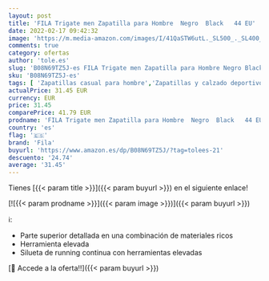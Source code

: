 ```yaml
---
layout: post
title: 'FILA Trigate men Zapatilla para Hombre  Negro  Black   44 EU'
date: 2022-02-17 09:42:32
image: 'https://m.media-amazon.com/images/I/41QaSTW6utL._SL500_._SL400_.jpg'
comments: true
category: ofertas
author: 'tole.es'
slug: 'B08N69TZ5J-es FILA Trigate men Zapatilla para Hombre Negro Black 44 EU'
sku: 'B08N69TZ5J-es'
tags: [ 'Zapatillas casual para hombre','Zapatillas y calzado deportivo para hombre','Zapatos','Zapatos para hombre','Zapatos y complementos','fila','zapatilla', ]
actualPrice: 31.45 EUR
currency: EUR
price: 31.45
comparePrice: 41.79 EUR
prodname: 'FILA Trigate men Zapatilla para Hombre  Negro  Black   44 EU'
country: 'es'
flag: '🇪🇸'
brand: 'Fila'
buyurl: 'https://www.amazon.es/dp/B08N69TZ5J/?tag=tolees-21'
descuento: '24.74'
average: '31.45'
---
```


Tienes [{{< param title >}}]({{< param buyurl >}}) en el siguiente enlace!

[![{{< param prodname >}}]({{< param image >}})]({{< param buyurl >}})

ℹ️:

- Parte superior detallada en una combinación de materiales ricos
- Herramienta elevada
- Silueta de running continua con herramientas elevadas

[🛒 Accede a la oferta!!]({{< param buyurl >}})
